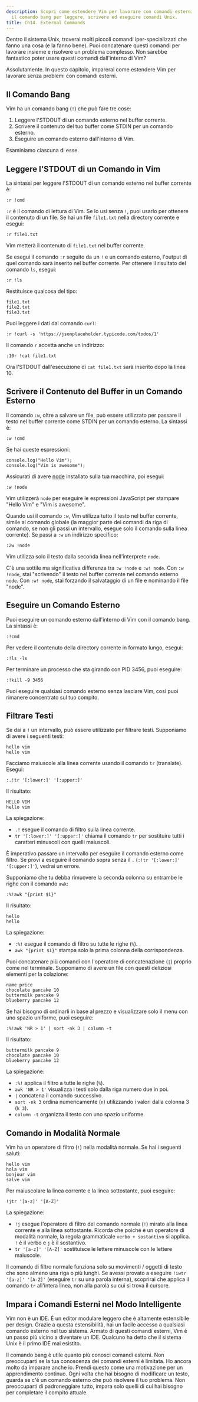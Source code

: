 ```yaml
---
description: Scopri come estendere Vim per lavorare con comandi esterni, utilizzando
  il comando bang per leggere, scrivere ed eseguire comandi Unix.
title: Ch14. External Commands
---
```


Dentro il sistema Unix, troverai molti piccoli comandi iper-specializzati che fanno una cosa (e la fanno bene). Puoi concatenare questi comandi per lavorare insieme e risolvere un problema complesso. Non sarebbe fantastico poter usare questi comandi dall'interno di Vim?

Assolutamente. In questo capitolo, imparerai come estendere Vim per lavorare senza problemi con comandi esterni.

## Il Comando Bang

Vim ha un comando bang (`!`) che può fare tre cose:

1. Leggere l'STDOUT di un comando esterno nel buffer corrente.
2. Scrivere il contenuto del tuo buffer come STDIN per un comando esterno.
3. Eseguire un comando esterno dall'interno di Vim.

Esaminiamo ciascuna di esse.

## Leggere l'STDOUT di un Comando in Vim

La sintassi per leggere l'STDOUT di un comando esterno nel buffer corrente è:

```shell
:r !cmd
```

`:r` è il comando di lettura di Vim. Se lo usi senza `!`, puoi usarlo per ottenere il contenuto di un file. Se hai un file `file1.txt` nella directory corrente e esegui:

```shell
:r file1.txt
```

Vim metterà il contenuto di `file1.txt` nel buffer corrente.

Se esegui il comando `:r` seguito da un `!` e un comando esterno, l'output di quel comando sarà inserito nel buffer corrente. Per ottenere il risultato del comando `ls`, esegui:

```shell
:r !ls
```

Restituisce qualcosa del tipo:

```shell
file1.txt
file2.txt
file3.txt
```

Puoi leggere i dati dal comando `curl`:

```shell
:r !curl -s 'https://jsonplaceholder.typicode.com/todos/1'
```

Il comando `r` accetta anche un indirizzo:

```shell
:10r !cat file1.txt
```

Ora l'STDOUT dall'esecuzione di `cat file1.txt` sarà inserito dopo la linea 10.

## Scrivere il Contenuto del Buffer in un Comando Esterno

Il comando `:w`, oltre a salvare un file, può essere utilizzato per passare il testo nel buffer corrente come STDIN per un comando esterno. La sintassi è:

```shell
:w !cmd
```

Se hai queste espressioni:

```shell
console.log("Hello Vim");
console.log("Vim is awesome");
```

Assicurati di avere [node](https://nodejs.org/en/) installato sulla tua macchina, poi esegui:

```shell
:w !node
```

Vim utilizzerà `node` per eseguire le espressioni JavaScript per stampare "Hello Vim" e "Vim is awesome".

Quando usi il comando `:w`, Vim utilizza tutto il testo nel buffer corrente, simile al comando globale (la maggior parte dei comandi da riga di comando, se non gli passi un intervallo, esegue solo il comando sulla linea corrente). Se passi a `:w` un indirizzo specifico:

```shell
:2w !node
```

Vim utilizza solo il testo dalla seconda linea nell'interprete `node`.

C'è una sottile ma significativa differenza tra `:w !node` e `:w! node`. Con `:w !node`, stai "scrivendo" il testo nel buffer corrente nel comando esterno `node`. Con `:w! node`, stai forzando il salvataggio di un file e nominando il file "node".

## Eseguire un Comando Esterno

Puoi eseguire un comando esterno dall'interno di Vim con il comando bang. La sintassi è:

```shell
:!cmd
```

Per vedere il contenuto della directory corrente in formato lungo, esegui:

```shell
:!ls -ls
```

Per terminare un processo che sta girando con PID 3456, puoi eseguire:

```shell
:!kill -9 3456
```

Puoi eseguire qualsiasi comando esterno senza lasciare Vim, così puoi rimanere concentrato sul tuo compito.

## Filtrare Testi

Se dai a `!` un intervallo, può essere utilizzato per filtrare testi. Supponiamo di avere i seguenti testi:

```shell
hello vim
hello vim
```

Facciamo maiuscole alla linea corrente usando il comando `tr` (translate). Esegui:

```shell
:.!tr '[:lower:]' '[:upper:]'
```

Il risultato:

```shell
HELLO VIM
hello vim
```

La spiegazione:
- `.!` esegue il comando di filtro sulla linea corrente.
- `tr '[:lower:]' '[:upper:]'` chiama il comando `tr` per sostituire tutti i caratteri minuscoli con quelli maiuscoli.

È imperativo passare un intervallo per eseguire il comando esterno come filtro. Se provi a eseguire il comando sopra senza il `.` (`:!tr '[:lower:]' '[:upper:]'`), vedrai un errore.

Supponiamo che tu debba rimuovere la seconda colonna su entrambe le righe con il comando `awk`:

```shell
:%!awk "{print $1}"
```

Il risultato:

```shell
hello
hello
```

La spiegazione:
- `:%!` esegue il comando di filtro su tutte le righe (`%`).
- `awk "{print $1}"` stampa solo la prima colonna della corrispondenza.

Puoi concatenare più comandi con l'operatore di concatenazione (`|`) proprio come nel terminale. Supponiamo di avere un file con questi deliziosi elementi per la colazione:

```shell
name price
chocolate pancake 10
buttermilk pancake 9
blueberry pancake 12
```

Se hai bisogno di ordinarli in base al prezzo e visualizzare solo il menu con uno spazio uniforme, puoi eseguire:

```shell
:%!awk 'NR > 1' | sort -nk 3 | column -t
```

Il risultato:
```shell
buttermilk pancake 9
chocolate pancake 10
blueberry pancake 12
```

La spiegazione:
- `:%!` applica il filtro a tutte le righe (`%`).
- `awk 'NR > 1'` visualizza i testi solo dalla riga numero due in poi.
- `|` concatena il comando successivo.
- `sort -nk 3` ordina numericamente (`n`) utilizzando i valori dalla colonna 3 (`k 3`).
- `column -t` organizza il testo con uno spazio uniforme.

## Comando in Modalità Normale

Vim ha un operatore di filtro (`!`) nella modalità normale. Se hai i seguenti saluti:

```shell
hello vim
hola vim
bonjour vim
salve vim
```

Per maiuscolare la linea corrente e la linea sottostante, puoi eseguire:
```shell
!jtr '[a-z]' '[A-Z]'
```

La spiegazione:
- `!j` esegue l'operatore di filtro del comando normale (`!`) mirato alla linea corrente e alla linea sottostante. Ricorda che poiché è un operatore di modalità normale, la regola grammaticale `verbo + sostantivo` si applica. `!` è il verbo e `j` è il sostantivo.
- `tr '[a-z]' '[A-Z]'` sostituisce le lettere minuscole con le lettere maiuscole.

Il comando di filtro normale funziona solo su movimenti / oggetti di testo che sono almeno una riga o più lunghi. Se avessi provato a eseguire `!iwtr '[a-z]' '[A-Z]'` (eseguire `tr` su una parola interna), scoprirai che applica il comando `tr` all'intera linea, non alla parola su cui si trova il cursore.

## Impara i Comandi Esterni nel Modo Intelligente

Vim non è un IDE. È un editor modulare leggero che è altamente estensibile per design. Grazie a questa estensibilità, hai un facile accesso a qualsiasi comando esterno nel tuo sistema. Armato di questi comandi esterni, Vim è un passo più vicino a diventare un IDE. Qualcuno ha detto che il sistema Unix è il primo IDE mai esistito.

Il comando bang è utile quanto più conosci comandi esterni. Non preoccuparti se la tua conoscenza dei comandi esterni è limitata. Ho ancora molto da imparare anche io. Prendi questo come una motivazione per un apprendimento continuo. Ogni volta che hai bisogno di modificare un testo, guarda se c'è un comando esterno che può risolvere il tuo problema. Non preoccuparti di padroneggiare tutto, impara solo quelli di cui hai bisogno per completare il compito attuale.
